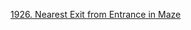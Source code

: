 [1926. Nearest Exit from Entrance in Maze](https://leetcode.com/problems/nearest-exit-from-entrance-in-maze/description/?envType=study-plan-v2&envId=leetcode-75)